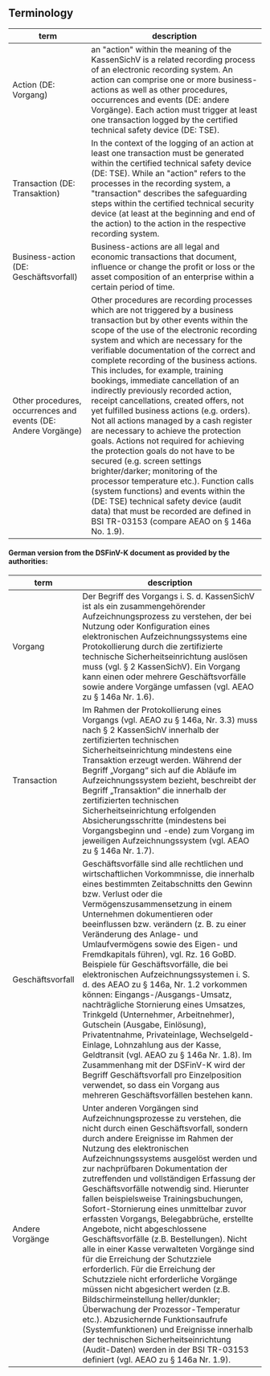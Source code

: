 ## Terminology

| term | description |
|---|---|
| Action (DE: Vorgang) | an "action" within the meaning of the KassenSichV is a related recording process of an electronic recording system. An action can comprise one or more business-actions as well as other procedures, occurrences and events (DE: andere Vorgänge). Each action must trigger at least one transaction logged by the certified technical safety device (DE: TSE).  |
| Transaction (DE: Transaktion) | In the context of the logging of an action at least one transaction must be generated within the certified technical safety device (DE: TSE). While an "action" refers to the processes in the recording system, a "transaction" describes the safeguarding steps within the certified technical security device (at least at the beginning and end of the action) to the action in the respective recording system. |
| Business-action (DE: Geschäftsvorfall) | Business-actions are all legal and economic transactions that document, influence or change the profit or loss or the asset composition of an enterprise within a certain period of time. |
| Other procedures, occurrences and events (DE: Andere Vorgänge) | Other procedures are recording processes which are not triggered by a business transaction but by other events within the scope of the use of the electronic recording system and which are necessary for the verifiable documentation of the correct and complete recording of the business actions. This includes, for example, training bookings, immediate cancellation of an indirectly previously recorded action, receipt cancellations, created offers, not yet fulfilled business actions (e.g. orders). Not all actions managed by a cash register are necessary to achieve the protection goals. Actions not required for achieving the protection goals do not have to be secured (e.g. screen settings brighter/darker; monitoring of the processor temperature etc.). Function calls (system functions) and events within the (DE: TSE) technical safety device (audit data) that must be recorded are defined in BSI TR-03153 (compare AEAO on § 146a No. 1.9). |

#### German version from the DSFinV-K document as provided by the authorities:

| term | description |
|---|---|
| Vorgang | Der Begriff des Vorgangs i. S. d. KassenSichV ist als ein zusammengehörender Aufzeichnungsprozess zu verstehen, der bei Nutzung oder Konfiguration eines elektronischen Aufzeichnungssystems eine Protokollierung durch die zertifizierte technische Sicherheitseinrichtung auslösen muss (vgl. § 2 KassenSichV). Ein Vorgang kann einen oder mehrere Geschäftsvorfälle sowie andere Vorgänge umfassen (vgl. AEAO zu § 146a Nr. 1.6).|
| Transaction | Im Rahmen der Protokollierung eines Vorgangs (vgl. AEAO zu § 146a, Nr. 3.3) muss nach § 2 KassenSichV innerhalb der zertifizierten technischen Sicherheitseinrichtung mindestens eine Transaktion erzeugt werden. Während der Begriff „Vorgang“ sich auf die Abläufe im Aufzeichnungssystem bezieht, beschreibt der Begriff „Transaktion“ die innerhalb der zertifizierten technischen Sicherheitseinrichtung erfolgenden Absicherungsschritte (mindestens bei Vorgangsbeginn und -ende) zum Vorgang im jeweiligen Aufzeichnungssystem (vgl. AEAO zu § 146a Nr. 1.7).|
| Geschäftsvorfall | Geschäftsvorfälle sind alle rechtlichen und wirtschaftlichen Vorkommnisse, die innerhalb eines bestimmten Zeitabschnitts den Gewinn bzw. Verlust oder die Vermögenszusammensetzung in einem Unternehmen dokumentieren oder beeinflussen bzw. verändern (z. B. zu einer Veränderung des Anlage- und Umlaufvermögens sowie des Eigen- und Fremdkapitals führen), vgl. Rz. 16 GoBD. Beispiele für Geschäftsvorfälle, die bei elektronischen Aufzeichnungssystemen i. S. d. des AEAO zu § 146a, Nr. 1.2 vorkommen können: Eingangs-/Ausgangs-Umsatz, nachträgliche Stornierung eines Umsatzes, Trinkgeld (Unternehmer, Arbeitnehmer), Gutschein (Ausgabe, Einlösung), Privatentnahme, Privateinlage, Wechselgeld-Einlage, Lohnzahlung aus der Kasse, Geldtransit (vgl. AEAO zu § 146a Nr. 1.8). Im Zusammenhang mit der DSFinV-K wird der Begriff Geschäftsvorfall pro Einzelposition verwendet, so dass ein Vorgang aus mehreren Geschäftsvorfällen bestehen kann.|
| Andere Vorgänge | Unter anderen Vorgängen sind Aufzeichnungsprozesse zu verstehen, die nicht durch einen Geschäftsvorfall, sondern durch andere Ereignisse im Rahmen der Nutzung des elektronischen Aufzeichnungssystems ausgelöst werden und zur nachprüfbaren Dokumentation der zutreffenden und vollständigen Erfassung der Geschäftsvorfälle notwendig sind. Hierunter fallen beispielsweise Trainingsbuchungen, Sofort-Stornierung eines unmittelbar zuvor erfassten Vorgangs, Belegabbrüche, erstellte Angebote, nicht abgeschlossene Geschäftsvorfälle (z.B. Bestellungen). Nicht alle in einer Kasse verwalteten Vorgänge sind für die Erreichung der Schutzziele erforderlich. Für die Erreichung der Schutzziele nicht erforderliche Vorgänge müssen nicht abgesichert werden (z.B. Bildschirmeinstellung heller/dunkler; Überwachung der Prozessor-Temperatur etc.). Abzusichernde Funktionsaufrufe (Systemfunktionen) und Ereignisse innerhalb der technischen Sicherheitseinrichtung (Audit-Daten) werden in der BSI TR-03153 definiert (vgl. AEAO zu § 146a Nr. 1.9).|
